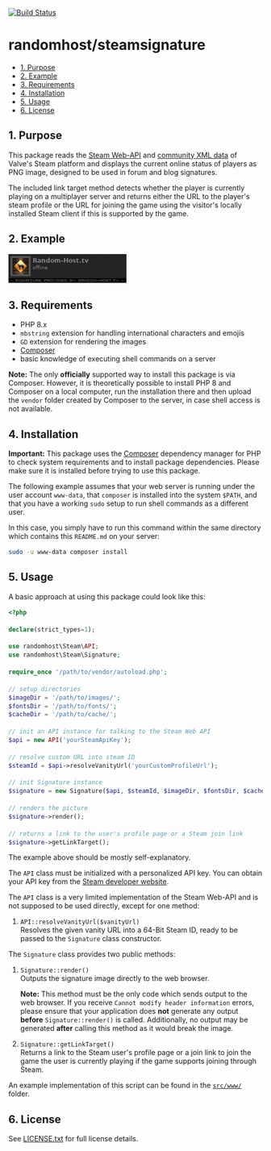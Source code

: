 [![Build Status][1]][2]

# randomhost/steamsignature

<!-- TOC -->
* [1. Purpose](#1-purpose)
* [2. Example](#2-example)
* [3. Requirements](#3-requirements)
* [4. Installation](#4-installation)
* [5. Usage](#5-usage)
* [6. License](#6-license)
<!-- TOC -->

## 1. Purpose

This package reads the [Steam Web-API][3] and [community XML data][4] of Valve's
Steam platform and displays the current online status of players as PNG image,
designed to be used in forum and blog signatures.

The included link target method detects whether the player is currently playing
on a multiplayer server and returns either the URL to the player's steam profile
or the URL for joining the game using the visitor's locally installed Steam
client if this is supported by the game.

## 2. Example

[![Example Signature][5]][6]

## 3. Requirements

* PHP 8.x
* `mbstring` extension for handling international characters and emojis
* `GD` extension for rendering the images
* [Composer][7]
* basic knowledge of executing shell commands on a server

**Note:** The only **officially** supported way to install this package is via
Composer. However, it is theoretically possible to install PHP 8 and Composer
on a local computer, run the installation there and then upload the `vendor`
folder created by Composer to the server, in case shell access is not available.

## 4. Installation

**Important:** This package uses the [Composer][7] dependency manager for
PHP to check system requirements and to install package dependencies. Please
make sure it is installed before trying to use this package.

The following example assumes that your web server is running under the user
account `www-data`, that `composer` is installed into the system `$PATH`, and
that you have a working `sudo` setup to run shell commands as a different user.

In this case, you simply have to run this command within the same directory
which contains this `README.md` on your server:

```bash
sudo -u www-data composer install
```

## 5. Usage

A basic approach at using this package could look like this:

```php
<?php

declare(strict_types=1);

use randomhost\Steam\API;
use randomhost\Steam\Signature;

require_once '/path/to/vendor/autoload.php';

// setup directories
$imageDir = '/path/to/images/';
$fontsDir = '/path/to/fonts/';
$cacheDir = '/path/to/cache/';

// init an API instance for talking to the Steam Web API
$api = new API('yourSteamApiKey');

// resolve custom URL into steam ID
$steamId = $api->resolveVanityUrl('yourCustomProfileUrl');

// init Signature instance
$signature = new Signature($api, $steamId, $imageDir, $fontsDir, $cacheDir);

// renders the picture
$signature->render();

// returns a link to the user's profile page or a Steam join link
$signature->getLinkTarget();
```

The example above should be mostly self-explanatory.

The `API` class must be initialized with a personalized API key. You can obtain
your API key from the [Steam developer website][8].

The `API` class is a very limited implementation of the Steam Web-API and is not
supposed to be used directly, except for one method:

1. `API::resolveVanityUrl($vanityUrl)`  
    Resolves the given vanity URL into a 64-Bit Steam ID, ready to be passed to
    the `Signature` class constructor.

The `Signature` class provides two public methods:

1. `Signature::render()`  
    Outputs the signature image directly to the web browser.  
      
    **Note:** This method must be the only code which sends output to the web
    browser. If you receive `Cannot modify header information` errors, please
    ensure that your application does **not** generate any output **before**
    `Signature::render()` is called. Additionally, no output may be generated
    **after** calling this method as it would break the image.
    
2. `Signature::getLinkTarget()`  
    Returns a link to the Steam user's profile page or a join link to join the
    game the user is currently playing if the game supports joining through
    Steam.
 
An example implementation of this script can be found in the [`src/www/`](src/www)
folder.

## 6. License

See [LICENSE.txt](LICENSE.txt) for full license details.


[1]: https://github.com/randomhost/steamsignature/actions/workflows/php.yml/badge.svg
[2]: https://github.com/randomhost/steamsignature/actions/workflows/php.yml
[3]: https://developer.valvesoftware.com/wiki/Steam_Web_API
[4]: https://partner.steamgames.com/documentation/community_data
[5]: src/data/images/example.png
[6]: https://steamcommunity.com/id/randomhosttv
[7]: https://getcomposer.org
[8]: http://steamcommunity.com/dev
